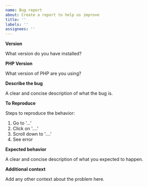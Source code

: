 ```yaml
---
name: Bug report
about: Create a report to help us improve
title: ''
labels: ''
assignees: ''
---
```


**Version**

What version do you have installed?

**PHP Version**

What version of PHP are you using?

**Describe the bug**

A clear and concise description of what the bug is.

**To Reproduce**

Steps to reproduce the behavior:

1. Go to '...'
2. Click on '....'
3. Scroll down to '....'
4. See error

**Expected behavior**

A clear and concise description of what you expected to happen.

**Additional context**

Add any other context about the problem here.

